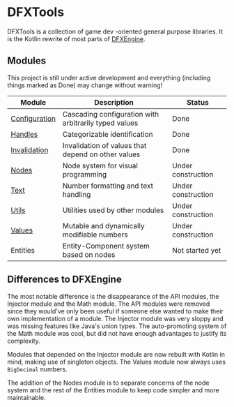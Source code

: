 # DFXTools

DFXTools is a collection of game dev -oriented general purpose libraries. It is the Kotlin rewrite of most parts of 
[DFXEngine](https://git.datafox.me/datafox/dfxengine).

## Modules

This project is still under active development and everything (including things marked as Done) may change without 
warning!

| Module                         | Description                                           | Status             |
|--------------------------------|-------------------------------------------------------|--------------------|
| [Configuration](configuration) | Cascading configuration with arbitrarily typed values | Done               |
| [Handles](handles)             | Categorizable identification                          | Done               |
| [Invalidation](invalidation)   | Invalidation of values that depend on other values    | Done               |
| [Nodes](nodes)                 | Node system for visual programming                    | Under construction |
| [Text](text)                   | Number formatting and text handling                   | Under construction |
| [Utils](utils)                 | Utilities used by other modules                       | Under construction |
| [Values](values)               | Mutable and dynamically modifiable numbers            | Under construction |
| Entities                       | Entity-Component system based on nodes                | Not started yet    |

## Differences to DFXEngine

The most notable difference is the disappearance of the API modules, the Injector module and the Math module. The API 
modules were removed since they would've only been useful if someone else wanted to make their own implementation of a 
module. The Injector module was very sloppy and was missing features like Java's union types. The auto-promoting system
of the Math module was cool, but did not have enough advantages to justify its complexity.

Modules that depended on the Injector module are now rebuilt with Kotlin in mind, making use of singleton objects. The 
Values module now always uses `BigDecimal` numbers. 

The addition of the Nodes module is to separate concerns of the node system and the rest of the Entities module to keep 
code simpler and more maintainable.